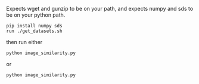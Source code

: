 Expects wget and gunzip to be on your path, and expects numpy and sds to be on your python path.

```
pip install numpy sds
run ./get_datasets.sh
```

then run either

```
python image_similarity.py
```

or

```
python image_similarity.py
```

